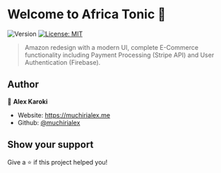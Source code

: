 # Welcome to Africa Tonic 👋

<p>
  <img alt="Version" src="https://img.shields.io/badge/version-0.1.0-blue.svg?cacheSeconds=2592000" />
  <a href="#" target="_blank">
    <img alt="License: MIT" src="https://img.shields.io/badge/License-MIT-yellow.svg" />
  </a>
</p>

> Amazon redesign with a modern UI, complete E-Commerce functionality including Payment Processing (Stripe API) and User Authentication (Firebase).

## Author

👤 **Alex Karoki**

- Website: https://muchirialex.me
- Github: [@muchirialex](https://github.com/muchirialex/)

## Show your support

Give a ⭐️ if this project helped you!
